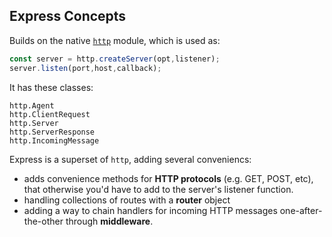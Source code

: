 ## Express Concepts

Builds on the native [`http`](https://nodejs.org/api/http.html) module, which is used as:

```js
const server = http.createServer(opt,listener);
server.listen(port,host,callback);
```

It has these classes:

```
http.Agent
http.ClientRequest
http.Server
http.ServerResponse
http.IncomingMessage
```

Express is a superset of `http`, adding several conveniencs: 

* adds convenience methods for **HTTP protocols** (e.g. GET, POST, etc), that otherwise you'd have to add to the server's listener function.
* handling collections of routes with a **router** object
* adding a way to chain handlers for incoming HTTP messages one-after-the-other through **middleware**. 


